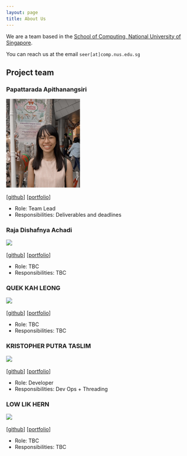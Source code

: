 ```yaml
---
layout: page
title: About Us
---
```


We are a team based in the [School of Computing, National University of Singapore](http://www.comp.nus.edu.sg).

You can reach us at the email `seer[at]comp.nus.edu.sg`

## Project team

### Papattarada Apithanangsiri

<img src="images/punpun1643.png" width="200px">

[[github](https://github.com/Punpun1643)]
[[portfolio](team/punpun1643.md)]

* Role: Team Lead
* Responsibilities: Deliverables and deadlines

### Raja Dishafnya Achadi

<img src="images/johndoe.png" width="200px">

[[github](http://github.com/johndoe)]
[[portfolio](team/punpun1643.md)]

* Role: TBC
* Responsibilities: TBC

### QUEK KAH LEONG

<img src="images/johndoe.png" width="200px">

[[github](http://github.com/johndoe)] [[portfolio](team/punpun1643.md)]

* Role: TBC
* Responsibilities: TBC

### KRISTOPHER PUTRA TASLIM

<img src="images/johndoe.png" width="200px">

[[github](http://github.com/johndoe)]
[[portfolio](team/punpun1643.md)]

* Role: Developer
* Responsibilities: Dev Ops + Threading

### LOW LIK HERN

<img src="images/johndoe.png" width="200px">

[[github](http://github.com/johndoe)]
[[portfolio](team/punpun1643.md)]

* Role: TBC
* Responsibilities: TBC
